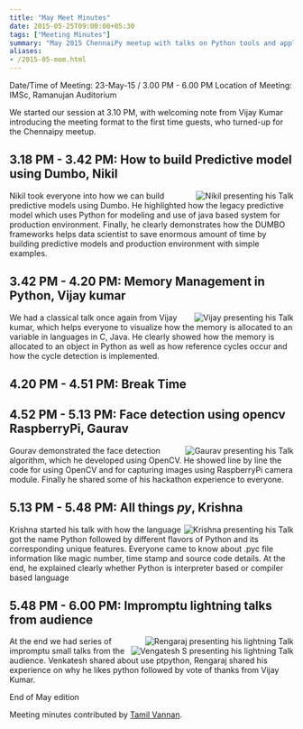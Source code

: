 ```yaml
---
title: "May Meet Minutes"
date: 2015-05-25T09:00:00+05:30
tags: ["Meeting Minutes"]
summary: "May 2015 ChennaiPy meetup with talks on Python tools and applications."
aliases:
- /2015-05-mom.html
---
```


Date/Time of Meeting: 23-May-15 / 3.00 PM - 6.00 PM
Location of Meeting: IMSc, Ramanujan Auditorium

We started our session at 3.10 PM, with welcoming note from Vijay
Kumar introducing the meeting format to the first time guests, who
turned-up for the Chennaipy meetup.

## 3.18 PM - 3.42 PM: How to build Predictive model using Dumbo, Nikil

<a
href="http://photos4.meetupstatic.com/photos/event/8/e/7/8/600_437856472.jpeg">
<img
src="http://photos1.meetupstatic.com/photos/event/8/e/7/8/global_437856472.jpeg"
alt="Nikil presenting his Talk" style="float:right"/></a>

Nikil took everyone into how we can build predictive models using
Dumbo. He highlighted how the legacy predictive model which uses
Python for modeling and use of java based system for production
environment. Finally, he clearly demonstrates how the DUMBO frameworks
helps data scientist to save enormous amount of time by building
predictive models and production environment with simple examples.



## 3.42 PM - 4.20 PM: Memory Management in Python, Vijay kumar

<a
href="http://photos4.meetupstatic.com/photos/event/8/f/c/4/600_437856804.jpeg">
<img
src="http://photos1.meetupstatic.com/photos/event/8/f/c/4/global_437856804.jpeg"
alt="Vijay presenting his Talk" style="float:right"/></a>


We had a classical talk once again from Vijay kumar, which helps
everyone to visualize how the memory is allocated to an variable in
languages in C, Java. He clearly showed how the memory is allocated to
an object in Python as well as how reference cycles occur and how the
cycle detection is implemented.

## 4.20 PM - 4.51 PM: Break Time

## 4.52 PM - 5.13 PM: Face detection using opencv RaspberryPi, Gaurav

<a
href="http://photos4.meetupstatic.com/photos/event/9/1/d/4/600_437857332.jpeg">
<img
src="http://photos1.meetupstatic.com/photos/event/9/1/d/4/global_437857332.jpeg"
alt="Gaurav presenting his Talk" style="float:right"/></a>


Gourav demonstrated the face detection algorithm, which he developed
using OpenCV. He showed line by line the code for using OpenCV and for
capturing images using RaspberryPi camera module. Finally he shared
some of his hackathon experience to everyone.

## 5.13 PM - 5.48 PM: All things *py*, Krishna

<a
href="http://photos2.meetupstatic.com/photos/event/9/2/c/8/600_437857576.jpeg">
<img
src="http://photos3.meetupstatic.com/photos/event/9/2/c/8/global_437857576.jpeg"
alt="Krishna presenting his Talk" style="float:right"/></a>



Krishna started his talk with how the language got the name Python
followed by different flavors of Python and its corresponding unique
features. Everyone came to know about .pyc file information like magic
number, time stamp and source code details. At the end, he explained
clearly whether Python is interpreter based or compiler based language

## 5.48 PM - 6.00 PM: Impromptu lightning talks from audience

<a
href="http://photos2.meetupstatic.com/photos/event/9/4/5/2/600_437857970.jpeg">
<img
src="http://photos3.meetupstatic.com/photos/event/9/4/5/2/global_437857970.jpeg"
alt="Rengaraj presenting his lightning Talk" style="float:right"/></a>

<a
href="http://photos2.meetupstatic.com/photos/event/9/3/9/7/600_437857783.jpeg">
<img
src="http://photos3.meetupstatic.com/photos/event/9/3/9/7/global_437857783.jpeg"
alt="Vengatesh S  presenting his lightning Talk" style="float:right"/></a>

At the end we had series of impromptu small talks from the
audience. Venkatesh shared about use ptpython, Rengaraj shared his
experience on why he likes python followed by vote of thanks from
Vijay Kumar.

End of May edition

Meeting minutes contributed by
[Tamil Vannan](http://www.meetup.com/Chennaipy/members/107548842/).
